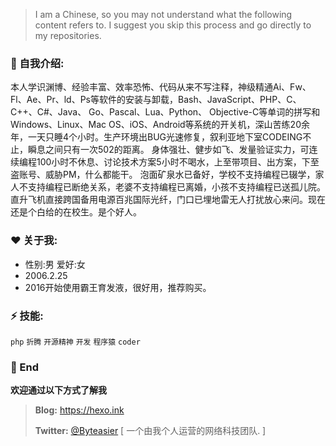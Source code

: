 > I am a Chinese, so you may not understand what the following content refers to. I suggest you skip this process and go directly to my repositories.

### 🤷 自我介绍:

本人学识渊博、经验丰富、效率恐怖、代码从来不写注释，神级精通Ai、Fw、Fl、Ae、Pr、ld、Ps等软件的安装与卸载，Bash、JavaScript、PHP、C、C++、C#、Java、	Go、Pascal、Lua、Python、 Objective-C等单词的拼写和Windows、Linux、Mac OS、iOS、Android等系统的开关机，深山苦练20余年，一天只睡4个小时。生产环境出BUG光速修复，叙利亚地下室CODEING不止，瞬息之间只有一次502的距离。 身体强壮、健步如飞、发量验证实力，可连续编程100小时不休息、讨论技术方案5小时不喝水，上至带项目、出方案，下至盗账号、威胁PM，什么都能干。 泡面矿泉水已备好，学校不支持编程已辍学，家人不支持编程已断绝关系，老婆不支持编程已离婚，小孩不支持编程已送孤儿院。直升飞机直接跨国备用电源百兆国际光纤，门口已埋地雷无人打扰放心来问。现在还是个白给的在校生。是个好人。<!---仅供娱乐 切勿当真-->

### ❤️ 关于我:

- 性别:男 爱好:女
- 2006.2.25
- 2016开始使用霸王育发液，很好用，推荐购买。


### ⚡ 技能:

`php`  `折腾`  `开源精神`  `开发`  `程序猿`  `coder`


### 💬 End

**欢迎通过以下方式了解我**

> **Blog:** https://hexo.ink
>
> **Twitter:** <a href="https://twitter.com/byteasier">@Byteasier</a> [ 一个由我个人运营的网络科技团队. ]<!---挂牌空壳工作室-->
